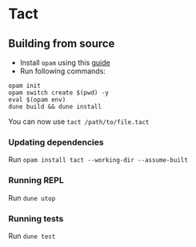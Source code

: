 # Tact

## Building from source

* Install `opam` using this [guide](https://ocaml.org/learn/tutorials/up_and_running.html)
* Run following commands:
```
opam init
opam switch create $(pwd) -y
eval $(opam env)
dune build && dune install
```

You can now use `tact /path/to/file.tact`

### Updating dependencies

Run `opam install tact --working-dir --assume-built`

### Running REPL

Run `dune utop`

### Running tests

Run `dune test`


